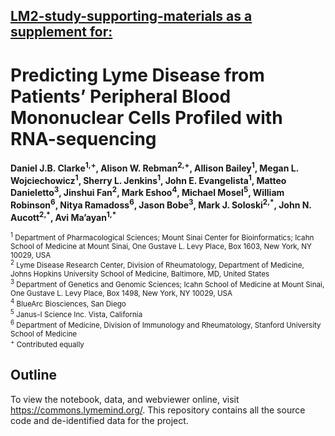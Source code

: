 ## <u>LM2-study-supporting-materials as a supplement for:</u>

# Predicting Lyme Disease from Patients’ Peripheral Blood Mononuclear Cells Profiled with RNA-sequencing

<b>Daniel J.B. Clarke<sup>1,+</sup>, Alison W. Rebman<sup>2,+</sup>, Allison Bailey<sup>1</sup>, Megan L. Wojciechowicz<sup>1</sup>, Sherry L. Jenkins<sup>1</sup>, John E. Evangelista<sup>1</sup>, Matteo Danieletto<sup>3</sup>, Jinshui Fan<sup>2</sup>, Mark Eshoo<sup>4</sup>, Michael Mosel<sup>5</sup>, William Robinson<sup>6</sup>, Nitya Ramadoss<sup>6</sup>, Jason Bobe<sup>3</sup>, Mark J. Soloski<sup>2,\*</sup>, John N. Aucott<sup>2,\*</sup>, Avi Ma’ayan<sup>1,\*</sup></b>

<small>
<sup>1</sup> Department of Pharmacological Sciences; Mount Sinai Center for Bioinformatics; Icahn School of Medicine at Mount Sinai, One Gustave L. Levy Place, Box 1603, New York, NY 10029, USA<br />
<sup>2</sup> Lyme Disease Research Center, Division of Rheumatology, Department of Medicine, Johns Hopkins University School of Medicine, Baltimore, MD, United States<br />
<sup>3</sup> Department of Genetics and Genomic Sciences; Icahn School of Medicine at Mount Sinai, One Gustave L. Levy Place, Box 1498, New York, NY 10029, USA<br />
<sup>4</sup> BlueArc Biosciences, San Diego<br />
<sup>5</sup> Janus-I Science Inc. Vista, California<br />
<sup>6</sup> Department of Medicine, Division of Immunology and Rheumatology, Stanford University School of Medicine<br />
<sup>+</sup> Contributed equally
</small>

## Outline

To view the notebook, data, and webviewer online, visit <https://commons.lymemind.org/>. This repository contains all the source code and de-identified data for the project.

